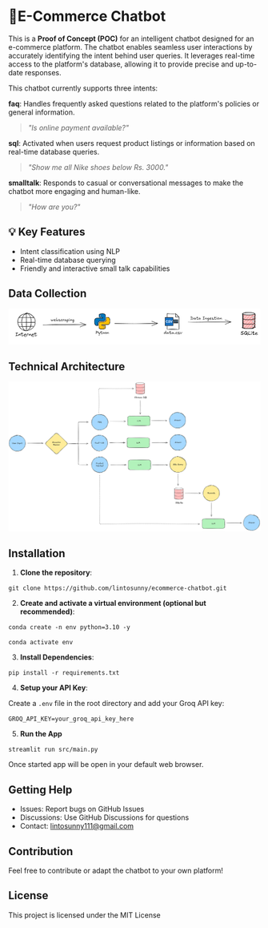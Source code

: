 # 💬E-Commerce Chatbot

This is a **Proof of Concept (POC)** for an intelligent chatbot designed for an e-commerce platform. The chatbot enables seamless user interactions by accurately identifying the intent behind user queries. It leverages real-time access to the platform's database, allowing it to provide precise and up-to-date responses.

This chatbot currently supports three intents:

**faq**: Handles frequently asked questions related to the platform's policies or general information.
> _"Is online payment available?"_



**sql**: Activated when users request product listings or information based on real-time database queries.
> _"Show me all Nike shoes below Rs. 3000."_



**smalltalk**: Responds to casual or conversational messages to make the chatbot more engaging and human-like.
> _"How are you?"_  

## 💡 Key Features

- Intent classification using NLP
- Real-time database querying
- Friendly and interactive small talk capabilities

## Data Collection

![Data_Collection](assets/data_collection.png)


## Technical Architecture

![Architecture](assets/architecture.png)

## Installation

1. **Clone the repository**:

```
git clone https://github.com/lintosunny/ecommerce-chatbot.git
```

2. **Create and activate a virtual environment (optional but recommended)**:

```
conda create -n env python=3.10 -y
```

```
conda activate env
```

3. **Install Dependencies**:

```
pip install -r requirements.txt
```

4. **Setup your API Key**:

Create a ```.env``` file in the root directory and add your Groq API key:

```
GROQ_API_KEY=your_groq_api_key_here
```

5. **Run the App**
```
streamlit run src/main.py
```
Once started app will be open in your default web browser.

## Getting Help

* Issues: Report bugs on GitHub Issues
* Discussions: Use GitHub Discussions for questions
* Contact: lintosunny111@gmail.com

## Contribution
Feel free to contribute or adapt the chatbot to your own platform!

## License
This project is licensed under the MIT License 



